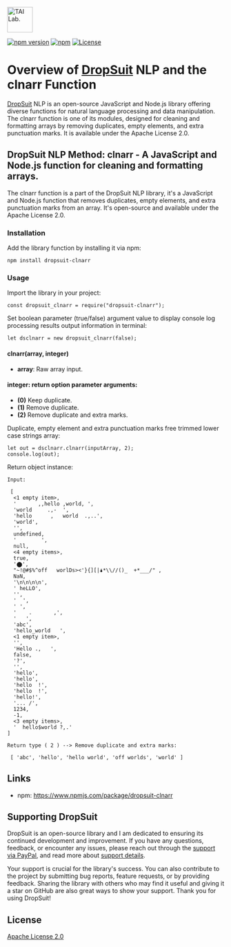 [<img alt="TAI Lab." width="59px" src="https://github.com/ladooniani/Terbinari-CBM-Robot/blob/main/images/dropsuit.png" />](https://github.com/ladooniani/dropsuit#readme)

[![npm version](https://img.shields.io/npm/v/dropsuit-clnarr.svg?style=flat)](https://www.npmjs.com/package/dropsuit-clnarr) [![npm](https://img.shields.io/npm/dt/dropsuit-clnarr.svg?style=flat-square)](https://www.npmjs.com/package/dropsuit-clnarr) [![License](https://img.shields.io/npm/l/dropsuit-clnstr.svg)](https://www.npmjs.com/package/dropsuit-clnstr)

# Overview of [DropSuit](https://github.com/ladooniani/dropsuit#readme) NLP and the clnarr Function

[DropSuit](https://github.com/ladooniani/dropsuit#readme) NLP is an open-source JavaScript and Node.js library offering diverse functions for natural language processing and data manipulation. The clnarr function is one of its modules, designed for cleaning and formatting arrays by removing duplicates, empty elements, and extra punctuation marks. It is available under the Apache License 2.0.

## DropSuit NLP Method: clnarr - A JavaScript and Node.js function for cleaning and formatting arrays.

The clnarr function is a part of the DropSuit NLP library, it's a JavaScript and Node.js function that removes duplicates, empty elements, and extra punctuation marks from an array. It's open-source and available under the Apache License 2.0.

### Installation

Add the library function by installing it via npm:

```
npm install dropsuit-clnarr
```

### Usage

Import the library in your project:

```
const dropsuit_clnarr = require("dropsuit-clnarr");

```

Set boolean parameter (true/false) argument value to display console log processing results output information in terminal:

```
let dsclnarr = new dropsuit_clnarr(false);
```

#### clnarr(array, integer)

- **array**: Raw array input.

#### integer: return option parameter arguments:

- **(0)** Keep duplicate.
- **(1)** Remove duplicate.
- **(2)** Remove duplicate and extra marks.

Duplicate, empty element and extra punctuation marks free trimmed lower case strings array:

```
let out = dsclnarr.clnarr(inputArray, 2);
console.log(out);
```

Return object instance:

```
Input:

 [
  <1 empty item>,
  '       ,,hello ,world, ',
  'world     .,-  ',
  'hello      ,   world  .,..',
  'world',
  '',
  undefined,
  '        ',
  null,
  <4 empty items>,
  true,
  '⬤',
  "~!@#$%^off   worlDs><'}{][|🌢*\\//()_  +*___/" ,
  NaN,
  '\n\n\n\n',
  ' heLLO',
  '',
  '  ',
  ' ',
  '    .       ,',
  '   ',
  'abc',
  'hello_world   ',
  <1 empty item>,
  '',
  'Hello .,   ',
  false,
  '?',
  '',
  'hello',
  'hello',
  'hello  !',
  'hello  !',
  'hello!',
  '... /',
  1234,
  -1,
  <3 empty items>,
  '  hello$world ?,.'
]

Return type ( 2 ) --> Remove duplicate and extra marks:

 [ 'abc', 'hello', 'hello world', 'off worlds', 'world' ]

```

## Links

- npm: https://www.npmjs.com/package/dropsuit-clnarr

## Supporting DropSuit

DropSuit is an open-source library and I am dedicated to ensuring its continued development and improvement. If you have any questions, feedback, or encounter any issues, please reach out through the [support via PayPal](https://www.paypal.com/paypalme/dropsuit?country.x=GE&locale.x=en_US), and read more about [support details](https://github.com/ladooniani/dropsuit/blob/main/Support.md).

Your support is crucial for the library's success. You can also contribute to the project by submitting bug reports, feature requests, or by providing feedback. Sharing the library with others who may find it useful and giving it a star on GitHub are also great ways to show your support. Thank you for using DropSuit!

## License

[Apache License 2.0](LICENSE.txt)